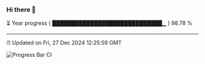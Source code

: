 ### Hi there 👋

⏳ Year progress { █████████████████████████████▁ } 98.78 %

---

⏰ Updated on Fri, 27 Dec 2024 12:25:59 GMT

![Progress Bar CI](https://github.com/liununu/liununu/workflows/Progress%20Bar%20CI/badge.svg)
